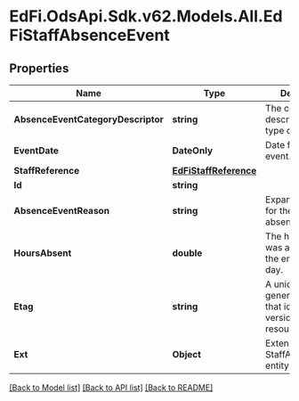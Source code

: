 # EdFi.OdsApi.Sdk.v62.Models.All.EdFiStaffAbsenceEvent

## Properties

Name | Type | Description | Notes
------------ | ------------- | ------------- | -------------
**AbsenceEventCategoryDescriptor** | **string** | The code describing the type of absence. | 
**EventDate** | **DateOnly** | Date for this leave event. | 
**StaffReference** | [**EdFiStaffReference**](EdFiStaffReference.md) |  | 
**Id** | **string** |  | [optional] 
**AbsenceEventReason** | **string** | Expanded reason for the staff absence. | [optional] 
**HoursAbsent** | **double** | The hours the staff was absent, if not the entire working day. | [optional] 
**Etag** | **string** | A unique system-generated value that identifies the version of the resource. | [optional] 
**Ext** | **Object** | Extensions to the StaffAbsenceEvent entity. | [optional] 

[[Back to Model list]](../../README.md#documentation-for-models) [[Back to API list]](../../README.md#documentation-for-api-endpoints) [[Back to README]](../../README.md)

